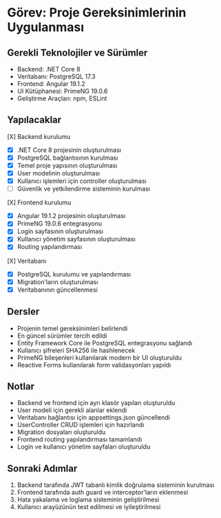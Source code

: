 # Görev: Proje Gereksinimlerinin Uygulanması

## Gerekli Teknolojiler ve Sürümler
- Backend: .NET Core 8
- Veritabanı: PostgreSQL 17.3
- Frontend: Angular 19.1.2
- UI Kütüphanesi: PrimeNG 19.0.6
- Geliştirme Araçları: npm, ESLint

## Yapılacaklar
[X] Backend kurulumu
  - [X] .NET Core 8 projesinin oluşturulması
  - [X] PostgreSQL bağlantısının kurulması
  - [X] Temel proje yapısının oluşturulması
  - [X] User modelinin oluşturulması
  - [X] Kullanıcı işlemleri için controller oluşturulması
  - [ ] Güvenlik ve yetkilendirme sisteminin kurulması

[X] Frontend kurulumu
  - [X] Angular 19.1.2 projesinin oluşturulması
  - [X] PrimeNG 19.0.6 entegrasyonu
  - [X] Login sayfasının oluşturulması
  - [X] Kullanıcı yönetim sayfasının oluşturulması
  - [X] Routing yapılandırması

[X] Veritabanı
  - [X] PostgreSQL kurulumu ve yapılandırması
  - [X] Migration'ların oluşturulması
  - [X] Veritabanının güncellenmesi

## Dersler
- Projenin temel gereksinimleri belirlendi
- En güncel sürümler tercih edildi
- Entity Framework Core ile PostgreSQL entegrasyonu sağlandı
- Kullanıcı şifreleri SHA256 ile hashlenecek
- PrimeNG bileşenleri kullanılarak modern bir UI oluşturuldu
- Reactive Forms kullanılarak form validasyonları yapıldı

## Notlar
- Backend ve frontend için ayrı klasör yapıları oluşturuldu
- User modeli için gerekli alanlar eklendi
- Veritabanı bağlantısı için appsettings.json güncellendi
- UserController CRUD işlemleri için hazırlandı
- Migration dosyaları oluşturuldu
- Frontend routing yapılandırması tamamlandı
- Login ve kullanıcı yönetim sayfaları oluşturuldu

## Sonraki Adımlar
1. Backend tarafında JWT tabanlı kimlik doğrulama sisteminin kurulması
2. Frontend tarafında auth guard ve interceptor'ların eklenmesi
3. Hata yakalama ve loglama sisteminin geliştirilmesi
4. Kullanıcı arayüzünün test edilmesi ve iyileştirilmesi